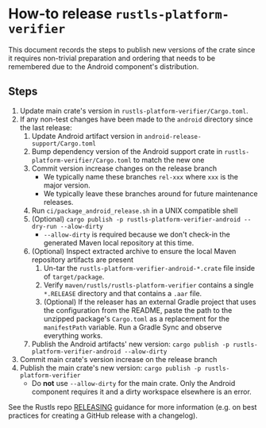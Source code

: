 # How-to release `rustls-platform-verifier`

This document records the steps to publish new versions of the crate since it requires non-trivial preparation and ordering
that needs to be remembered due to the Android component's distribution.

## Steps

1. Update main crate's version in `rustls-platform-verifier/Cargo.toml`.
2. If any non-test changes have been made to the `android` directory since the last release:
    1. Update Android artifact version in `android-release-support/Cargo.toml`
    2. Bump dependency version of the Android support crate in `rustls-platform-verifier/Cargo.toml` to match the new one
    3. Commit version increase changes on the release branch
        * We typically name these branches `rel-xxx` where `xxx` is the major version.
        * We typically leave these branches around for future maintenance releases.
    4. Run `ci/package_android_release.sh` in a UNIX compatible shell
    5. (Optional) `cargo publish -p rustls-platform-verifier-android --dry-run --alow-dirty`
        <!---
        TODO: Consider instead making tag-specific commits that check-in the artifacts. For now, the 
        seamless AAR reproducibility makes this a non-issue.
        -->
        * `--allow-dirty` is required because we don't check-in the generated Maven local repository at this time.
    6. (Optional) Inspect extracted archive to ensure the local Maven repository artifacts are present
        1. Un-tar the `rustls-platform-verifier-android-*.crate` file inside of `target/package`.
        2. Verify `maven/rustls/rustls-platform-verifier` contains a single `*.RELEASE` directory and that contains a `.aar` file.
        3. (Optional) If the releaser has an external Gradle project that uses the configuration from the README, paste the path to the
           unzipped package's `Cargo.toml` as a replacement for the `manifestPath` variable. Run a Gradle Sync and observe everything works.
    7. Publish the Android artifacts' new version: `cargo publish -p rustls-platform-verifier-android --alow-dirty`
3. Commit main crate's version increase on the release branch
4. Publish the main crate's new version: `cargo publish -p rustls-platform-verifier`
    * Do **not** use `--allow-dirty` for the main crate. Only the Android component requires it and a dirty workspace elsewhere is an error.

See the Rustls repo [RELEASING] guidance for more information (e.g. on best practices for creating a GitHub release with a changelog).

[RELEASING]: https://github.com/rustls/rustls/blob/main/RELEASING.md
